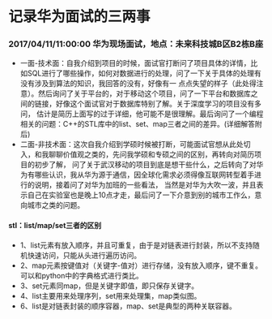 # 记录华为面试的三两事
### 2017/04/11/11:00:00 华为现场面试，地点：未来科技城B区B2栋B座
* 一面-技术面：自我介绍到项目的时候，面试官打断问了项目具体的详情，比如SQL进行了哪些操作，如何对数据进行的处理，问了一下关于具体的处理有没有涉及到算法的知识，我回答的没有，好像有一
点点失望的样子（此处得注意）。然后询问了关于平台的，对于移动这个项目，问了一下平台和数据库之间的链接，好像这个面试官对于数据库特别了解。关于深度学习的项目没有多问，
估计是简历上面写的过于详细，他可能不是很理解。最后询问了一个编程相关的问题：C++的STL库中的list、set、map三者之间的差异。(详细解答附后)
* 二面-非技术面：这次自我介绍到学硕时候被打断，可能面试官想从此处切入，和我聊聊价值观之类的，先问我学硕和专硕之间的区别，再转向对简历项目的初步了解，
问了关于武汉移动的项目到底是想干些什么，之后转向了对华为有哪些认识，我从华为源于通信，因全球化需求必须得像互联网转型着手进行的说明，接着问了对华为加班的一些看法，
当然是对华为大吹一波，并且表示自己在实验室也是晚上10点才走，最后问了一下介意到别的城市工作么，意向城市之类的问题。

#### stl：list/map/set三者的区别
* 1、list元素有放入顺序，并且可重复，由于是对链表进行封装，所以不支持随机快速访问，只能从头进行遍历访问。
* 2、map元素按键值对（关键字-值对）进行存储，没有放入顺序，键不重复。可以和python中的字典格式进行类比。
* 3、set元素同map，但是关键字即值，即只保存关键字。
* 4、list主要用来处理序列，set用来处理集，map类似图。
* 6、list是对链表封装的顺序容器，map、set是典型的两种关联容器。
